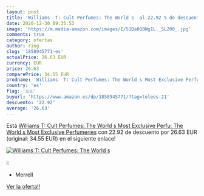 ```yaml
---
layout: post
title: 'Williams  T: Cult Perfumes: The World s  al 22.92 % de descuento'
date: 2020-12-30 09:35:53
image: 'https://m.media-amazon.com/images/I/51Da8QBWgIL._SL200_.jpg'
comments: true
category: ofertas
author: ring
slug: '1858945771-es'
actualPrice: 26.63 EUR
currency: EUR
price: 26.63
comparePrice: 34.55 EUR
prodname: 'Williams  T: Cult Perfumes: The World s Most Exclusive Perfu: The World s Most Exclusive Perfumeries'
country: 'es'
flag: '🇪🇸'
buyurl: 'https://www.amazon.es/dp/1858945771/?tag=tolees-21'
descuento: '22.92'
average: '26.63'
---
```


Está [Williams  T: Cult Perfumes: The World s Most Exclusive Perfu: The World s Most Exclusive Perfumeries](https://www.amazon.es/dp/1858945771/?tag=tolees-21) con 22.92 de descuento por 26.63 EUR (original: 34.55 EUR) en el siguiente enlace!

[![Williams  T: Cult Perfumes: The World s ](https://m.media-amazon.com/images/I/51Da8QBWgIL._SL200_.jpg)](https://www.amazon.es/dp/1858945771/?tag=tolees-21)

ℹ️:

- Merrell

[Ver la oferta!!](https://www.amazon.es/dp/1858945771/?tag=tolees-21)
